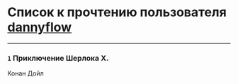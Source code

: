 # Список к прочтению пользователя [dannyflow](http://vk.com/id351486165)
---

### `1` Приключение Шерлока Х.
Конан Дойл


